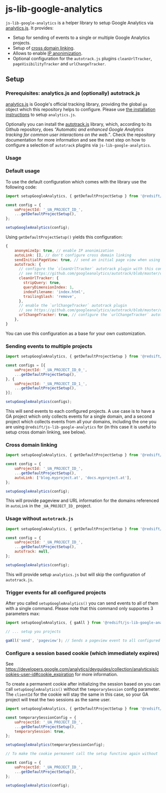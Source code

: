 # js-lib-google-analytics

`js-lib-google-analytics` is a helper library to setup Google Analytics via [analytics.js](https://developers.google.com/analytics/devguides/collection/analyticsjs/). It provides:

* Setup for sending of events to a single or multiple Google Analytics projects.
* Setup of [cross domain linking](https://support.google.com/analytics/answer/1034342?hl=en).
* Allows to enable [IP anonimization](https://developers.google.com/analytics/devguides/collection/analyticsjs/ip-anonymization).
* Optional configuration for the `autotrack.js` plugins `cleanUrlTracker`, `pageVisibilityTracker` and `urlChangeTracker`.

## Setup

### Prerequisites: analytics.js and (optionally) autotrack.js

[analytics.js](https://developers.google.com/analytics/devguides/collection/analyticsjs/) is Google's official tracking library, providing the global `ga` object which this repository helps to configure. Please use [the installation instructions](https://developers.google.com/analytics/devguides/collection/analyticsjs/) to setup `analytics.js`.

Optionally you can install the [autotrack.js](https://github.com/googleanalytics/autotrack) library, which, according to its Github repository, does *"Automatic and enhanced Google Analytics tracking for common user interactions on the web."*. Check the repository documentation for more information and see the next step on how to configure a selection of `autotrack` plugins via `js-lib-google-analytics`.

### Usage

### Default usage

To use the default configuration which comes with the library use the following code:

```javascript
import setupGoogleAnalytics, { getDefaultProjectSetup } from '@redsift/js-lib-google-analytics';

const config = {
    uaProjectId: '_UA_PROJECT_ID_',
    ...getDefaultProjectSetup(),
};

setupGoogleAnalytics(config);
```

Using `getDefaultProjectSetup()` yields this configuration:

```javascript
{
    anonymizeIp: true, // enable IP anonimization
    autoLink: [], // don't configure cross domain linking 
    sendInitialPageView: true, // send an initial page view when using `setupGoogleAnalytics()`
    autoTrack: {
      // configure the `cleanUrlTracker` autotrack plugin with this configuration
      // see https://github.com/googleanalytics/autotrack/blob/master/docs/plugins/clean-url-tracker.md        
      cleanUrlTracker: {
        stripQuery: true,
        queryDimensionIndex: 1,
        indexFilename: 'index.html',
        trailingSlash: 'remove',
      },
      // enable the `urlChangeTracker` autotrack plugin
      // see https://github.com/googleanalytics/autotrack/blob/master/docs/plugins/url-change-tracker.md#differentiating-between-virtual-pageviews-and-the-initial-pageview
      urlChangeTracker: true, // configure the `urlChangeTracker` autotrack plugin with this configuration
    },
}
```

You can use this configuration as a base for your own customization.

### Sending events to multiple projects

```javascript
import setupGoogleAnalytics, { getDefaultProjectSetup } from '@redsift/js-lib-google-analytics';

const configs = [{
    uaProjectId: '_UA_PROJECT_ID_0_',
    ...getDefaultProjectSetup(),
}, {
    uaProjectId: '_UA_PROJECT_ID_1_',
    ...getDefaultProjectSetup(),
}];

setupGoogleAnalytics(configs);
```

This will send events to each configured projects. A use case is to have a GA project which only collects events for a single domain, and a second project which collects events from all your domains, including the one you are using `@redsift/js-lib-google-analytics` for (in this case it is useful to setup cross domain linking, see below).

### Cross domain linking

```javascript
import setupGoogleAnalytics, { getDefaultProjectSetup } from '@redsift/js-lib-google-analytics';

const config = {
    uaProjectId: '_UA_PROJECT_ID_',
    ...getDefaultProjectSetup(),
    autoLink: ['blog.myproject.at', 'docs.myproject.at'],
};

setupGoogleAnalytics(config);
```

This will provide pageview and URL information for the domains referenced in `autoLink` in the `_UA_PROJECT_ID_` project.

### Usage without `autotrack.js`

```javascript
import setupGoogleAnalytics, { getDefaultProjectSetup } from '@redsift/js-lib-google-analytics';

const config = {
    uaProjectId: '_UA_PROJECT_ID_',
    ...getDefaultProjectSetup(),
    autoTrack: null,
};

setupGoogleAnalytics(config);
```

This will provide setup `analytics.js` but will skip the configuration of `autotrack.js`.

### Trigger events for all configured projects

After you called `setupGoogleAnalytics()` you can send events to all of them with a single command. Please note that this command only supportes 3 parameters max:

```javascript
import setupGoogleAnalytics, { gaAll } from '@redsift/js-lib-google-analytics';

// ... setup you projects

gaAll('send', 'pageview'); // Sends a pageview event to all configured projects.
```

### Configure a session based cookie (which immediately expires)

See https://developers.google.com/analytics/devguides/collection/analyticsjs/cookies-user-id#cookie_expiration for more information.

To create a permanent cookie after initializing the session based on you can call `setupGoogleAnalytics()` without the `temporarySession` config parameter. The `clientId` for the cookie will stay the same in this case, so your GA project will treat the two sessions as the same user.

```javascript
import setupGoogleAnalytics, { getDefaultProjectSetup } from '@redsift/js-lib-google-analytics';

const temporarySessionConfig = {
    uaProjectId: '_UA_PROJECT_ID_',
    ...getDefaultProjectSetup(),
    temporarySession: true,
};

setupGoogleAnalytics(temporarySessionConfig);

// To make the cookie permanent call the setup functino again without `temporarySession`:

const config = {
    uaProjectId: '_UA_PROJECT_ID_',
    ...getDefaultProjectSetup(),
};

setupGoogleAnalytics(config);
```